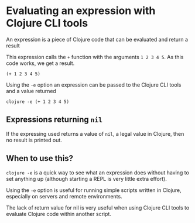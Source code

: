 # Evaluating an expression with Clojure CLI tools
An expression is a piece of Clojure code that can be evaluated and return a result

This expression calls the `+` function with the arguments `1 2 3 4 5`.  As this code works, we get a result.

```eval-clojure
(+ 1 2 3 4 5)
```


Using the `-e` option an expression can be passed to the Clojure CLI tools and a value returned


```shell
clojure -e (+ 1 2 3 4 5)
```


## Expressions returning `nil`
If the expressing used returns a value of `nil`, a legal value in Clojure, then no result is printed out.


## When to use this?
`clojure -e` is a quick way to see what an expression does without having to set anything up (although starting a REPL is very little extra effort).

Using the `-e` option is useful for running simple scripts written in Clojure, especially on servers and remote environments.

The lack of return value for nil is very useful when using Clojure CLI tools to evaluate Clojure code within another script.
